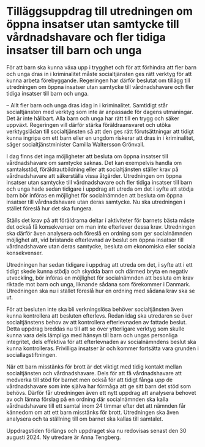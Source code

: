 # Tilläggsuppdrag till utredningen om öppna insatser utan samtycke till vårdnadshavare och fler tidiga insatser till barn och unga

För att barn ska kunna växa upp i trygghet och för att förhindra att fler barn och unga dras in i kriminalitet måste socialtjänsten ges rätt verktyg för att kunna arbeta förebyggande. Regeringen har därför beslutat om tillägg till utredningen om öppna insatser utan samtycke till vårdnadshavare och fler tidiga insatser till barn och unga.

– Allt fler barn och unga dras idag in i kriminalitet. Samtidigt står socialtjänsten med verktyg som inte är anpassade för dagens utmaningar. Det är inte hållbart. Alla barn och unga har rätt till en trygg och säker uppväxt. Regeringen vill därför stärka föräldraansvaret och utöka verktygslådan till socialtjänsten så att den ges rätt förutsättningar att tidigt kunna ingripa om ett barn eller en ungdom riskerar att dras in i kriminalitet, säger socialtjänstminister Camilla Waltersson Grönvall.

I dag finns det inga möjligheter att besluta om öppna insatser till vårdnadshavare om samtycke saknas. Det kan exempelvis handla om samtalsstöd, föräldrautbildning eller att socialtjänsten ställer krav på vårdnadshavare att säkerställa vissa åtgärder. Utredningen om öppna insatser utan samtycke till vårdnadshavare och fler tidiga insatser till barn och unga hade sedan tidigare i uppdrag att utreda om det i syfte att stödja barn bör införas en möjlighet för socialnämnden att besluta om öppna insatser till vårdnadshavare utan deras samtycke. Nu ska utredningen i stället föreslå hur det ska fungera.

Ställs det krav på att föräldrarna deltar i aktiviteter för barnets bästa måste det också få konsekvenser om man inte efterlever dessa krav. Utredningen ska därför även analysera och föreslå en ordning som ger social­nämnden möjlighet att, vid bristande efterlevnad av beslut om öppna insatser till vårdnadshavare utan deras samtycke, besluta om ekonomiska eller sociala konsekvenser­.

Utredningen har sedan tidigare i uppdrag att utreda om det, i syfte att i ett tidigt skede kunna stödja och skydda barn och därmed bryta en negativ utveckling, bör införas en möjlighet för socialnämnden att besluta om krav riktade mot barn och unga, liknande sådana som förekommer i Danmark. Utredningen ska nu i stället föreslå hur en ordning med sådana krav ska se ut.

För att besluten inte ska bli verkningslösa behöver socialtjänsten även kunna kontrollera att besluten efterlevs. Redan idag ska utredaren se över socialtjänstens behov av att kontrollera efterlevnaden av fattade beslut. Detta uppdrag breddas nu till att se över ytterligare verktyg som skulle kunna vara dels lämpliga med hänsyn till barn och ungas personliga integritet, dels effektiva för att efterlevnaden av socialnämndens beslut ska kunna kontrolleras. Frivilliga insatser är och kommer fortsätta vara grunden i sociallagstiftningen.

När ett barn misstänks för brott är det viktigt med tidig kontakt mellan socialtjänsten och vårdnadshavare. Dels för att få vårdnadshavare att medverka till stöd för barnet men också för att tidigt fånga upp de vårdnadshavare som inte själva har förmåga att ge sitt barn det stöd som behövs. Därför får utredningen även ett nytt uppdrag att analysera behovet av och lämna förslag på en ordning där socialnämnden ska kalla vårdnadshavare till ett samtal inom 24 timmar efter det att nämnden får kännedom om att ett barn misstänks för brott. Utredningen ska även analysera och ta ställning till om barnet ska kallas till samtalet.

Uppdragstiden förlängs och uppdraget ska nu redovisas senast den 30 augusti 2024. Ny utredare är Anna Tengberg.
